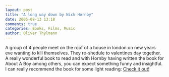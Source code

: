 ```yaml
---
layout: post
title: "A long way down by Nick Hornby"
date: 2005-08-13 13:18
comments: true
categories: Books, Films, Music
author: Oliver Thylmann
---
```




A group of 4 people meet on the roof of a house in london on new years eve wanting to kill themselves. They re-shedule to valentines day together. A really wonderful book to read and with Hornby having written the book for About A Boy among others, you can expect something funny and insightful. I can really recommend the book for some light reading: [Check it out!](http://www.amazon.com/exec/obidos/tg/detail/-/1573223026/)



